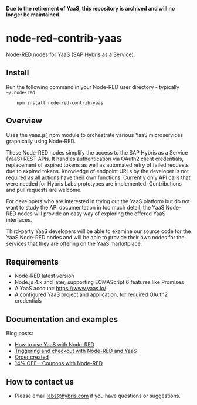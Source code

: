 __Due to the retirement of YaaS, this repository is archived and will no longer be maintained.__


node-red-contrib-yaas
=====================

<a href="http://nodered.org" target="_new">Node-RED</a> nodes for YaaS (SAP Hybris as a Service).

Install
-------

Run the following command in your Node-RED user directory - typically `~/.node-red`

        npm install node-red-contrib-yaas

Overview
--------

Uses the yaas.js[1] npm module to orchestrate various YaaS microservices graphically using Node-RED.

These Node-RED nodes simplify the access to the SAP Hybris as a Service (YaaS) REST APIs. It handles authentication via OAuth2 client credentials, replacement of expired tokens as well as automated retry of failed requests due to expired tokens. Knowledge of endpoint URLs by the developer is not required as all actions have their own functions. Currently only API calls that were needed for Hybris Labs prototypes are implemented. Contributions and pull requests are welcome.

For developers who are interested in trying out the YaaS platform but do not want to study the API documentation in too much detail, the YaaS Node-RED nodes will provide an easy way of exploring the offered YaaS interfaces. 

Third-party YaaS developers will be able to examine our source code for the YaaS Node-RED nodes and will be able to provide their own nodes for the services that they are offering on the YaaS marketplace.

  [1]: https://www.npmjs.com/package/yaas.js 

Requirements
------------

* Node-RED latest version
* Node.js 4.x and later, supporting ECMAScript 6 features like Promises
* A YaaS account: https://www.yaas.io/
* A configured YaaS project and application, for required OAuth2 credentials

Documentation and examples
--------------------------

Blog posts:
* [How to use YaaS with Node-RED](https://labs.hybris.com/2016/08/08/use-yaas-with-node-red/)
* [Triggering and checkout with Node-RED and YaaS](http://labs.hybris.com/2016/08/09/triggering-checkout-node-red-yaas/)
* [Order created](http://labs.hybris.com/2016/08/11/order-created/)
* [14% OFF – Coupons with Node-RED](https://labs.hybris.com/2016/08/12/14-off-coupons-node-red/)

How to contact us
-----------------

* Please email labs@hybris.com if you have questions or suggestions.

